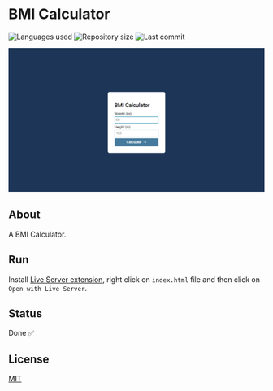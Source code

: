 # BMI Calculator

![Languages used](https://img.shields.io/github/languages/count/isadfrn/bmi-calculator?style=flat-square)
![Repository size](https://img.shields.io/github/repo-size/isadfrn/bmi-calculator?style=flat-square)
![Last commit](https://img.shields.io/github/last-commit/isadfrn/bmi-calculator?style=flat-square)

![A BMI Calculator](./assets/img/demo.gif)

## About

A BMI Calculator.

## Run

Install [Live Server extension](https://marketplace.visualstudio.com/items?itemName=ritwickdey.LiveServer), right click on `index.html` file and then click on `Open with Live Server`.

## Status

Done ✅

## License

[MIT](./LICENSE)
